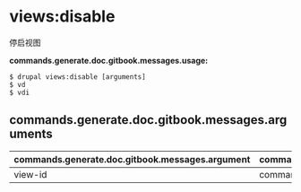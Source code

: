 # views:disable
停启视图

**commands.generate.doc.gitbook.messages.usage:**
```
$ drupal views:disable [arguments]
$ vd  
$ vdi  
```

## commands.generate.doc.gitbook.messages.arguments
commands.generate.doc.gitbook.messages.argument | commands.generate.doc.gitbook.messages.details
---------|-------------
view-id | commands.views.debug.arguments.view-id
